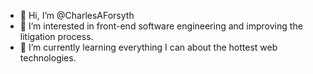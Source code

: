 - 👋 Hi, I’m @CharlesAForsyth
- 👀 I’m interested in front-end software engineering and improving the litigation process.
- 🌱 I’m currently learning everything I can about the hottest web technologies.
